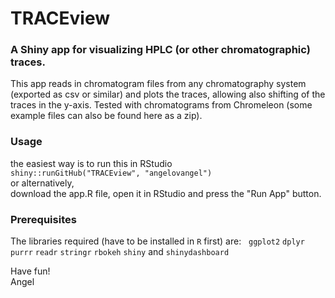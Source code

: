 # TRACEview
### A Shiny app for visualizing HPLC (or other chromatographic) traces. 
This app reads in chromatogram files from any chromatography system (exported as csv or similar) and plots the traces, allowing also shifting of the traces in the y-axis.
Tested with chromatograms from Chromeleon (some example files can also be found here as a zip).

### Usage  
the easiest way is to run this in RStudio  
`shiny::runGitHub("TRACEview", "angelovangel")`  
or alternatively,  
download the app.R file, open it in RStudio and press the "Run App" button.  

### Prerequisites
The libraries required (have to be installed in `R` first) are:  
`ggplot2` `dplyr` `purrr` `readr` `stringr` `rbokeh` `shiny` and `shinydashboard`

Have fun!  
Angel
